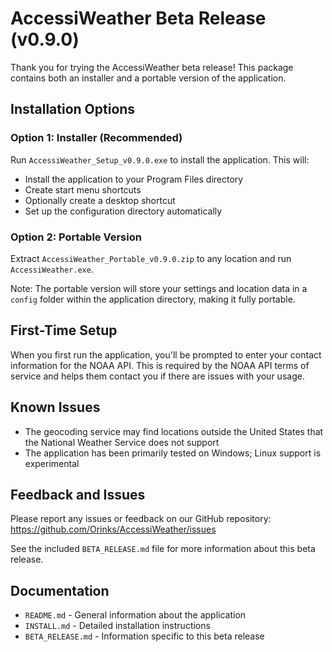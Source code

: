 # AccessiWeather Beta Release (v0.9.0)

Thank you for trying the AccessiWeather beta release! This package contains both an installer and a portable version of the application.

## Installation Options

### Option 1: Installer (Recommended)

Run `AccessiWeather_Setup_v0.9.0.exe` to install the application. This will:
- Install the application to your Program Files directory
- Create start menu shortcuts
- Optionally create a desktop shortcut
- Set up the configuration directory automatically

### Option 2: Portable Version

Extract `AccessiWeather_Portable_v0.9.0.zip` to any location and run `AccessiWeather.exe`.

Note: The portable version will store your settings and location data in a `config` folder within the application directory, making it fully portable.

## First-Time Setup

When you first run the application, you'll be prompted to enter your contact information for the NOAA API. This is required by the NOAA API terms of service and helps them contact you if there are issues with your usage.

## Known Issues

- The geocoding service may find locations outside the United States that the National Weather Service does not support
- The application has been primarily tested on Windows; Linux support is experimental

## Feedback and Issues

Please report any issues or feedback on our GitHub repository:
https://github.com/Orinks/AccessiWeather/issues

See the included `BETA_RELEASE.md` file for more information about this beta release.

## Documentation

- `README.md` - General information about the application
- `INSTALL.md` - Detailed installation instructions
- `BETA_RELEASE.md` - Information specific to this beta release
